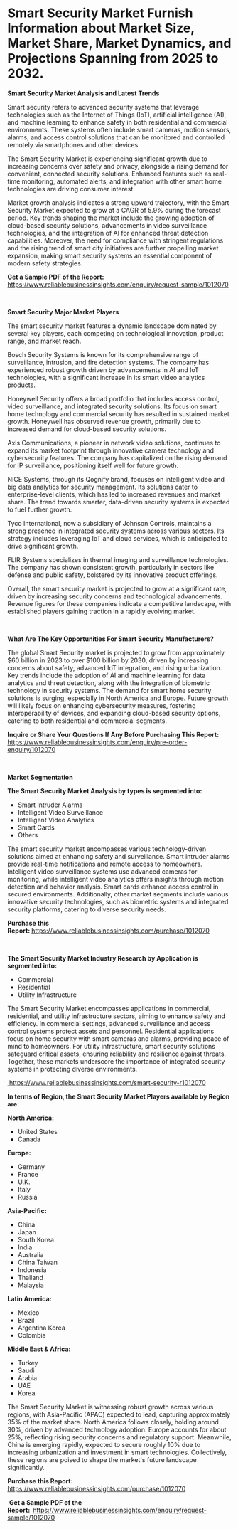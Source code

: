 <p><h1>Smart Security Market Furnish Information about Market Size, Market Share, Market Dynamics, and Projections Spanning from 2025 to 2032.</h1></p><p><strong>Smart Security Market Analysis and Latest Trends</strong></p>
<p><p>Smart security refers to advanced security systems that leverage technologies such as the Internet of Things (IoT), artificial intelligence (AI), and machine learning to enhance safety in both residential and commercial environments. These systems often include smart cameras, motion sensors, alarms, and access control solutions that can be monitored and controlled remotely via smartphones and other devices.</p><p>The Smart Security Market is experiencing significant growth due to increasing concerns over safety and privacy, alongside a rising demand for convenient, connected security solutions. Enhanced features such as real-time monitoring, automated alerts, and integration with other smart home technologies are driving consumer interest. </p><p>Market growth analysis indicates a strong upward trajectory, with the Smart Security Market expected to grow at a CAGR of 5.9% during the forecast period. Key trends shaping the market include the growing adoption of cloud-based security solutions, advancements in video surveillance technologies, and the integration of AI for enhanced threat detection capabilities. Moreover, the need for compliance with stringent regulations and the rising trend of smart city initiatives are further propelling market expansion, making smart security systems an essential component of modern safety strategies.</p></p>
<p><strong>Get a Sample PDF of the Report:&nbsp;</strong> <a href="https://www.reliablebusinessinsights.com/enquiry/request-sample/1012070?utm_campaign=2747&utm_medium=2&utm_source=Github&utm_content=ia&utm_term=18042025&utm_id=smart-security">https://www.reliablebusinessinsights.com/enquiry/request-sample/1012070</a></p>
<p>&nbsp;</p>
<p><strong>Smart Security Major Market Players</strong></p>
<p><p>The smart security market features a dynamic landscape dominated by several key players, each competing on technological innovation, product range, and market reach.</p><p>Bosch Security Systems is known for its comprehensive range of surveillance, intrusion, and fire detection systems. The company has experienced robust growth driven by advancements in AI and IoT technologies, with a significant increase in its smart video analytics products.</p><p>Honeywell Security offers a broad portfolio that includes access control, video surveillance, and integrated security solutions. Its focus on smart home technology and commercial security has resulted in sustained market growth. Honeywell has observed revenue growth, primarily due to increased demand for cloud-based security solutions.</p><p>Axis Communications, a pioneer in network video solutions, continues to expand its market footprint through innovative camera technology and cybersecurity features. The company has capitalized on the rising demand for IP surveillance, positioning itself well for future growth.</p><p>NICE Systems, through its Qognify brand, focuses on intelligent video and big data analytics for security management. Its solutions cater to enterprise-level clients, which has led to increased revenues and market share. The trend towards smarter, data-driven security systems is expected to fuel further growth.</p><p>Tyco International, now a subsidiary of Johnson Controls, maintains a strong presence in integrated security systems across various sectors. Its strategy includes leveraging IoT and cloud services, which is anticipated to drive significant growth.</p><p>FLIR Systems specializes in thermal imaging and surveillance technologies. The company has shown consistent growth, particularly in sectors like defense and public safety, bolstered by its innovative product offerings.</p><p>Overall, the smart security market is projected to grow at a significant rate, driven by increasing security concerns and technological advancements. Revenue figures for these companies indicate a competitive landscape, with established players gaining traction in a rapidly evolving market.</p></p>
<p>&nbsp;</p>
<p><strong>What Are The Key Opportunities For Smart Security Manufacturers?</strong></p>
<p><p>The global Smart Security market is projected to grow from approximately $60 billion in 2023 to over $100 billion by 2030, driven by increasing concerns about safety, advanced IoT integration, and rising urbanization. Key trends include the adoption of AI and machine learning for data analytics and threat detection, along with the integration of biometric technology in security systems. The demand for smart home security solutions is surging, especially in North America and Europe. Future growth will likely focus on enhancing cybersecurity measures, fostering interoperability of devices, and expanding cloud-based security options, catering to both residential and commercial segments.</p></p>
<p><strong>Inquire or Share Your Questions If Any Before Purchasing This Report:</strong> <a href="https://www.reliablebusinessinsights.com/enquiry/pre-order-enquiry/1012070?utm_campaign=2747&utm_medium=2&utm_source=Github&utm_content=ia&utm_term=18042025&utm_id=smart-security">https://www.reliablebusinessinsights.com/enquiry/pre-order-enquiry/1012070</a></p>
<p>&nbsp;</p>
<p><strong>Market Segmentation</strong></p>
<p><strong>The Smart Security Market Analysis by types is segmented into:</strong></p>
<p><ul><li>Smart Intruder Alarms</li><li>Intelligent Video Surveillance</li><li>Intelligent Video Analytics</li><li>Smart Cards</li><li>Others</li></ul></p>
<p><p>The smart security market encompasses various technology-driven solutions aimed at enhancing safety and surveillance. Smart intruder alarms provide real-time notifications and remote access to homeowners. Intelligent video surveillance systems use advanced cameras for monitoring, while intelligent video analytics offers insights through motion detection and behavior analysis. Smart cards enhance access control in secured environments. Additionally, other market segments include various innovative security technologies, such as biometric systems and integrated security platforms, catering to diverse security needs.</p></p>
<p><strong>Purchase this Report:&nbsp;</strong><a href="https://www.reliablebusinessinsights.com/purchase/1012070?utm_campaign=2747&utm_medium=2&utm_source=Github&utm_content=ia&utm_term=18042025&utm_id=smart-security">https://www.reliablebusinessinsights.com/purchase/1012070</a></p>
<p>&nbsp;</p>
<p><strong>The Smart Security Market Industry Research by Application is segmented into:</strong></p>
<p><ul><li>Commercial</li><li>Residential</li><li>Utility Infrastructure</li></ul></p>
<p><p>The Smart Security Market encompasses applications in commercial, residential, and utility infrastructure sectors, aiming to enhance safety and efficiency. In commercial settings, advanced surveillance and access control systems protect assets and personnel. Residential applications focus on home security with smart cameras and alarms, providing peace of mind to homeowners. For utility infrastructure, smart security solutions safeguard critical assets, ensuring reliability and resilience against threats. Together, these markets underscore the importance of integrated security systems in protecting diverse environments.</p></p>
<p><a href="https://www.reliablebusinessinsights.com/smart-security-r1012070?utm_campaign=2747&utm_medium=2&utm_source=Github&utm_content=ia&utm_term=18042025&utm_id=smart-security">&nbsp;https://www.reliablebusinessinsights.com/smart-security-r1012070</a></p>
<p><strong>In terms of Region, the Smart Security Market Players available by Region are:</strong></p>
<p>
    <p> <strong> North America: </strong>
        <ul>
            <li>United States</li>
            <li>Canada</li>
        </ul>
        </p> 
    <p> <strong> Europe: </strong>
        <ul>
            <li>Germany</li>
            <li>France</li>
            <li>U.K.</li>
            <li>Italy</li>
            <li>Russia</li>
        </ul>
        </p> 
    <p> <strong> Asia-Pacific: </strong>
        <ul>
            <li>China</li>
            <li>Japan</li>
            <li>South Korea</li>
            <li>India</li>
            <li>Australia</li>
            <li>China Taiwan</li>
            <li>Indonesia</li>
            <li>Thailand</li>
            <li>Malaysia</li>
        </ul>
        </p> 
    <p> <strong> Latin America: </strong>
        <ul>
            <li>Mexico</li>
            <li>Brazil</li>
            <li>Argentina Korea</li>
            <li>Colombia</li>
        </ul>
        </p> 
    <p> <strong> Middle East & Africa: </strong>
        <ul>
            <li>Turkey</li>
            <li>Saudi</li>
            <li>Arabia</li>
            <li>UAE</li>
            <li>Korea</li>
        </ul>
    </p>
    </p>
<p><p>The Smart Security Market is witnessing robust growth across various regions, with Asia-Pacific (APAC) expected to lead, capturing approximately 35% of the market share. North America follows closely, holding around 30%, driven by advanced technology adoption. Europe accounts for about 25%, reflecting rising security concerns and regulatory support. Meanwhile, China is emerging rapidly, expected to secure roughly 10% due to increasing urbanization and investment in smart technologies. Collectively, these regions are poised to shape the market's future landscape significantly.</p></p>
<p><strong>Purchase this Report: </strong><a href="https://www.reliablebusinessinsights.com/purchase/1012070?utm_campaign=2747&utm_medium=2&utm_source=Github&utm_content=ia&utm_term=18042025&utm_id=smart-security">https://www.reliablebusinessinsights.com/purchase/1012070</a></p>
<p>&nbsp;<strong>Get a Sample PDF of the Report:&nbsp;&nbsp;</strong><a href="https://www.reliablebusinessinsights.com/enquiry/request-sample/1012070?utm_campaign=2747&utm_medium=2&utm_source=Github&utm_content=ia&utm_term=18042025&utm_id=smart-security">https://www.reliablebusinessinsights.com/enquiry/request-sample/1012070</a></p>
<p><strong></strong></p>
<p><p></p><p></p><p></p></p>